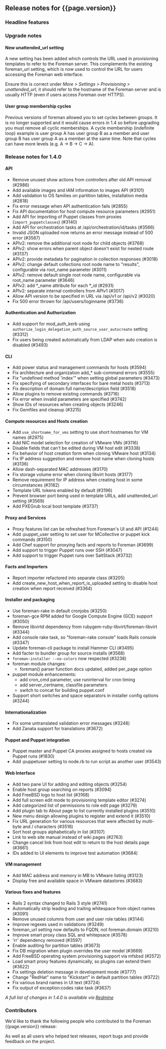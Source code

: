 ## Release notes for {{page.version}}

### Headline features

### Upgrade notes

#### New unattended_url setting

A new setting has been added which controls the URL used in provisioning templates to refer to the Foreman server.  This complements the existing foreman_url setting, which is now used to control the URL for users accessing the Foreman web interface.

Ensure this is correct under *More > Settings > Provisioning > unattended_url*, it should refer to the hostname of the Foreman server and is usually HTTP (even if users access Foreman over HTTPS).

#### User group membership cycles

Previous versions of foreman allowed you to set cycles between groups. It is no longer supported and it would cause errors in 1.4 so before upgrading you must remove all cyclic memberships. A cycle membership (indefinite loop) example is user group A has user group B as a member and user group B has user group A as a member at the same time. Note that cycles can have more levels (e.g. A -> B -> C -> A).

### Release notes for 1.4.0

#### API
* Remove unused show actions from controllers after old API removal (#2986)
* Add available images and IAM information to images API (#3101)
* Add validation to OS families on partition tables, installation media (#2818)
* Fix error message when API authentication fails (#2855)
* Fix API documentation for host compute resource parameters (#2951)
* Add API for importing of Puppet classes from proxies (`import_puppetclasses`) (#3140)
* Add API for orchestration tasks at /api/orchestration/id/tasks (#3566)
* Invalid JSON uploaded now returns an error message instead of 500 error (#3587)
* APIv2: remove the additional root node for child objects (#3768)
* APIv2: show errors when parent object doesn't exist for nested route (#3137)
* APIv2: provide metadata for pagination in collection responses (#3018)
* APIv2: change default collections root node name to "results", configurable via root_name parameter (#3011)
* APIv2: remove default single root node name, configurable via root_name parameter (#3646)
* APIv2: add *_name attribute for each *_id (#2931)
* APIv2: separate internal controllers from APIv1 (#3017)
* Allow API version to be specified in URL via /api/v1 or /api/v2 (#3020)
* Fix 500 error thrown for /api/users/loginname (#3736)

#### Authentication and Authorization
* Add support for mod_auth_kerb using `authorize_login_delegation_auth_source_user_autocreate` setting (#3312)
* Fix users being created automatically from LDAP when auto creation is disabled (#3493)

#### CLI
* Add power status and management commands for hosts (#3594)
* Fix architecture and organization add_* sub-command errors (#3555)
* Fix "undefined method 'index'" when setting global parameters (#3473)
* Fix specifying of secondary interfaces for bare metal hosts (#3713)
* Fix description of domain full name/description field (#3518)
* Allow plugins to remove existing commands (#3716)
* Fix error when invalid parameters are specified (#3742)
* Show IDs of resources when creating objects (#3246)
* Fix Gemfiles and cleanup (#3215)

#### Compute resources and Hosts creation
* Add `use_shortname_for_vms` setting to use short hostnames for VM names (#2975)
* Add NIC model selection for creation of VMware VMs (#3116)
* Disable fields that can't be edited during VM host edit (#3338)
* Fix behavior of host creation form when cloning VMware host (#3134)
* Fix IP address suggestion and remove host name when cloning hosts (#3136)
* Allow dash-separated MAC addresses (#3170)
* Fix storage volume error when cloning libvirt hosts (#3177)
* Remove requirement for IP address when creating host in some circumstances (#3182)
* Template URL tokens enabled by default (#3196)
* Prevent browser port being used in template URLs, add unattended_url setting (#3569)
* Add PXEGrub local boot template (#3737)

#### Proxy and Services
* Proxy features list can be refreshed from Foreman's UI and API (#1244)
* Add :puppet_user setting to set user for MCollective or puppet kick commands (#3150)
* Add Chef support for proxying facts and reports to Foreman (#3699)
* Add support to trigger Puppet runs over SSH (#3047)
* Add support to trigger Puppet runs over SaltStack (#3732)

#### Facts and Importers
* Report importer refactored into separate class (#3205)
* Add create_new_host_when_report_is_uploaded setting to disable host creation when report received (#3364)

#### Installer and packaging
* Use foreman-rake in default cronjobs (#3250)
* foreman-gce RPM added for Google Compute Engine (GCE) support (#3050)
* Remove libvirtd dependency from rubygem-ruby-libvirt/foreman-libvirt (#3344)
* Add console rake task, so "foreman-rake console" loads Rails console (#3347)
* Update foreman-cli package to install Hammer CLI (#3495)
* Add facter to bundler group for source installs (#3568)
* `foreman-installer --no-colors` now respected (#3238)
* foreman module changes:
   * foreman() parser function docs updated, added per_page option
* puppet module enhancements:
   * add cron_cmd parameter, use runinterval for cron timing
   * add server_certname, classfile parameters
   * switch to concat for building puppet.conf
* Support short switches and space separators in installer config options (#3244)

#### Internationalization
* Fix some untranslated validation error messages (#3248)
* Add Zanata support for translations (#3672)

#### Puppet and Puppet integration
* Puppet master and Puppet CA proxies assigned to hosts created via Puppet runs (#1830)
* Add :puppetuser setting to node.rb to run script as another user (#3543)

#### Web Interface
* Add two pane UI for adding and editing objects (#3254)
* Enable host group searching on reports (#3094)
* Add FreeBSD logo to host list (#3168)
* Add full screen edit mode to provisioning template editor (#3274)
* Add categorized list of permissions to role edit page (#3279)
* Add plugin tab to About page to list currently installed plugins (#3510)
* New menu design allowing plugins to register and extend it (#3510)
* Fix URL generation for various resources that were affected by multi-byte and / characters (#3516)
* Sort host groups alphabetically in list (#3107)
* Link to web site manual instead of wiki pages (#2763)
* Change cancel link from host edit to return to the host details page (#3661)
* IDs added to UI elements to improve test automation (#3684)

#### VM management
* Add MAC address and memory in MB to VMware listing (#3123)
* Display free and available space in VMware datastores (#3683)

#### Various fixes and features
* Rails 2 syntax changed to Rails 3 style (#2741)
* Automatically strip leading and trailing whitespace from object names (#3091)
* Remove unused columns from user and user role tables (#3144)
* Improve regexes used in validations (#3249)
* foreman_url setting now defaults to FQDN, not foreman.domain (#3210)
* Improve smart proxy class SQL and whitepsace (#3578)
* 'rr' dependency removed (#3597)
* Enable auditing for partition tables (#3673)
* Fix DB migration when plugin overrides the user model (#3669)
* Add FreeBSD operating system provisioning support via mfsbsd (#2572)
* Load smart proxy features dynamically, so plugins can extend them (#3622)
* Fix settings deletion message in development mode (#3777)
* Change "RedHat" name to "Kickstart" in default partition tables (#3722)
* Fix various brand names in UI text (#3724)
* Fix output of exception:codes rake task (#3637)

*A full list of changes in 1.4.0 is available via [Redmine](http://projects.theforeman.org/rb/release/2)*

### Contributors

We'd like to thank the following people who contributed to the Foreman {{page.version}} release:


As well as all users who helped test releases, report bugs and provide feedback on the project.

